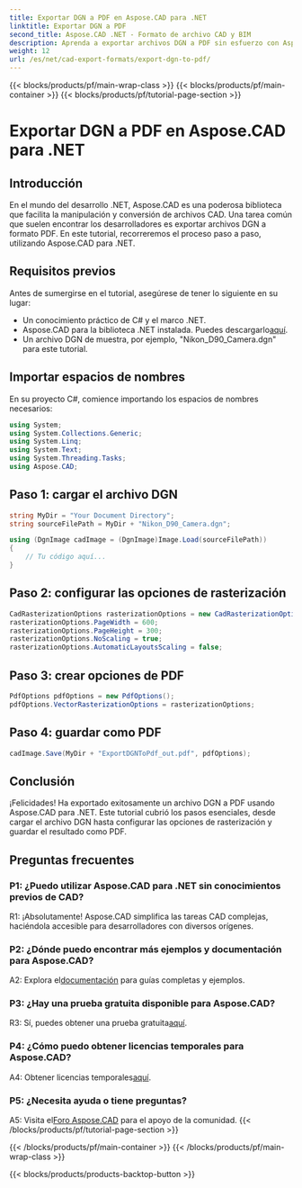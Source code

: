 ```yaml
---
title: Exportar DGN a PDF en Aspose.CAD para .NET
linktitle: Exportar DGN a PDF
second_title: Aspose.CAD .NET - Formato de archivo CAD y BIM
description: Aprenda a exportar archivos DGN a PDF sin esfuerzo con Aspose.CAD para .NET. Una guía paso a paso para una manipulación perfecta de archivos CAD.
weight: 12
url: /es/net/cad-export-formats/export-dgn-to-pdf/
---
```


{{< blocks/products/pf/main-wrap-class >}}
{{< blocks/products/pf/main-container >}}
{{< blocks/products/pf/tutorial-page-section >}}

# Exportar DGN a PDF en Aspose.CAD para .NET

## Introducción

En el mundo del desarrollo .NET, Aspose.CAD es una poderosa biblioteca que facilita la manipulación y conversión de archivos CAD. Una tarea común que suelen encontrar los desarrolladores es exportar archivos DGN a formato PDF. En este tutorial, recorreremos el proceso paso a paso, utilizando Aspose.CAD para .NET.

## Requisitos previos

Antes de sumergirse en el tutorial, asegúrese de tener lo siguiente en su lugar:

- Un conocimiento práctico de C# y el marco .NET.
-  Aspose.CAD para la biblioteca .NET instalada. Puedes descargarlo[aquí](https://releases.aspose.com/cad/net/).
- Un archivo DGN de muestra, por ejemplo, "Nikon_D90_Camera.dgn" para este tutorial.

## Importar espacios de nombres

En su proyecto C#, comience importando los espacios de nombres necesarios:

```csharp
using System;
using System.Collections.Generic;
using System.Linq;
using System.Text;
using System.Threading.Tasks;
using Aspose.CAD;
```

## Paso 1: cargar el archivo DGN

```csharp
string MyDir = "Your Document Directory";
string sourceFilePath = MyDir + "Nikon_D90_Camera.dgn";

using (DgnImage cadImage = (DgnImage)Image.Load(sourceFilePath))
{
    // Tu código aquí...
}
```

## Paso 2: configurar las opciones de rasterización

```csharp
CadRasterizationOptions rasterizationOptions = new CadRasterizationOptions();
rasterizationOptions.PageWidth = 600;
rasterizationOptions.PageHeight = 300;
rasterizationOptions.NoScaling = true;
rasterizationOptions.AutomaticLayoutsScaling = false;
```

## Paso 3: crear opciones de PDF

```csharp
PdfOptions pdfOptions = new PdfOptions();
pdfOptions.VectorRasterizationOptions = rasterizationOptions;
```

## Paso 4: guardar como PDF

```csharp
cadImage.Save(MyDir + "ExportDGNToPdf_out.pdf", pdfOptions);
```

## Conclusión

¡Felicidades! Ha exportado exitosamente un archivo DGN a PDF usando Aspose.CAD para .NET. Este tutorial cubrió los pasos esenciales, desde cargar el archivo DGN hasta configurar las opciones de rasterización y guardar el resultado como PDF.

## Preguntas frecuentes

### P1: ¿Puedo utilizar Aspose.CAD para .NET sin conocimientos previos de CAD?

R1: ¡Absolutamente! Aspose.CAD simplifica las tareas CAD complejas, haciéndola accesible para desarrolladores con diversos orígenes.

### P2: ¿Dónde puedo encontrar más ejemplos y documentación para Aspose.CAD?

 A2: Explora el[documentación](https://reference.aspose.com/cad/net/) para guías completas y ejemplos.

### P3: ¿Hay una prueba gratuita disponible para Aspose.CAD?

R3: Sí, puedes obtener una prueba gratuita[aquí](https://releases.aspose.com/).

### P4: ¿Cómo puedo obtener licencias temporales para Aspose.CAD?

 A4: Obtener licencias temporales[aquí](https://purchase.aspose.com/temporary-license/).

### P5: ¿Necesita ayuda o tiene preguntas?

A5: Visita el[Foro Aspose.CAD](https://forum.aspose.com/c/cad/19) para el apoyo de la comunidad.
{{< /blocks/products/pf/tutorial-page-section >}}

{{< /blocks/products/pf/main-container >}}
{{< /blocks/products/pf/main-wrap-class >}}

{{< blocks/products/products-backtop-button >}}
